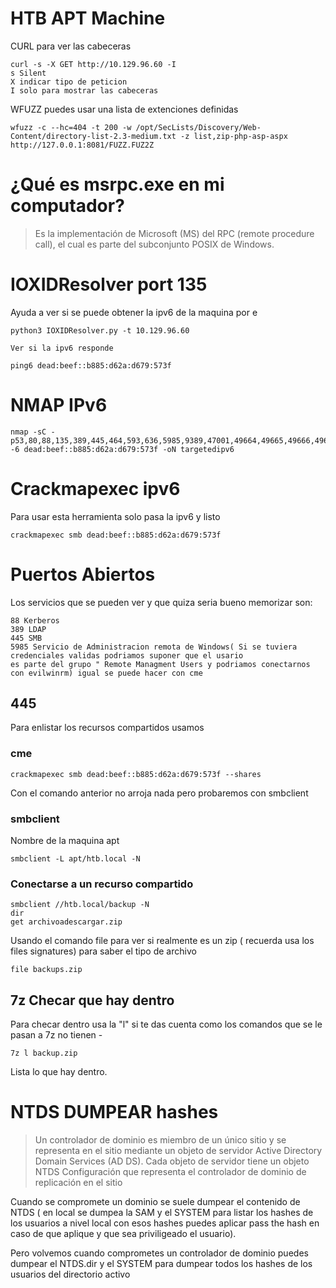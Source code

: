 # HTB APT Machine

CURL para  ver las cabeceras

```
curl -s -X GET http://10.129.96.60 -I
s Silent 
X indicar tipo de peticion 
I solo para mostrar las cabeceras

```

WFUZZ puedes usar una lista de extenciones definidas 

```
wfuzz -c --hc=404 -t 200 -w /opt/SecLists/Discovery/Web-Content/directory-list-2.3-medium.txt -z list,zip-php-asp-aspx http://127.0.0.1:8081/FUZZ.FUZ2Z

```


# ¿Qué es msrpc.exe en mi computador?

> Es la implementación de Microsoft (MS) del RPC (remote procedure call), el cual es parte del subconjunto POSIX de Windows.

# IOXIDResolver port 135

Ayuda a ver si se puede obtener la ipv6 de la maquina por e


```
python3 IOXIDResolver.py -t 10.129.96.60

Ver si la ipv6 responde

ping6 dead:beef::b885:d62a:d679:573f

```

# NMAP IPv6

```
nmap -sC -p53,80,88,135,389,445,464,593,636,5985,9389,47001,49664,49665,49666,49667,49669,49670,49673,49689,52968 -6 dead:beef::b885:d62a:d679:573f -oN targetedipv6
```
# Crackmapexec ipv6

Para usar esta herramienta solo pasa la ipv6 y listo

```
crackmapexec smb dead:beef::b885:d62a:d679:573f

```


# Puertos Abiertos 

Los servicios que se pueden ver y que quiza seria bueno memorizar son:

```
88 Kerberos
389 LDAP
445 SMB
5985 Servicio de Administracion remota de Windows( Si se tuviera credenciales validas podriamos suponer que el usario
es parte del grupo " Remote Managment Users y podriamos conectarnos con evilwinrm) igual se puede hacer con cme

```

## 445 

Para enlistar los recursos compartidos usamos 

### cme

```
crackmapexec smb dead:beef::b885:d62a:d679:573f --shares

```

Con el comando anterior no arroja nada pero probaremos con smbclient

### smbclient

Nombre de la maquina apt 

```
smbclient -L apt/htb.local -N  

```

### Conectarse a un recurso compartido

```
smbclient //htb.local/backup -N
dir 
get archivoadescargar.zip
```

Usando el comando file para ver si realmente es un zip ( recuerda usa los files signatures) para saber el tipo de archivo

```
file backups.zip

```

## 7z Checar que hay dentro 

Para checar dentro usa la "l" si te das cuenta como los comandos que se le pasan a 7z no tienen -

```
7z l backup.zip 

```

Lista lo que hay dentro.


# NTDS DUMPEAR hashes 

> Un controlador de dominio es miembro de un único sitio y se representa en el sitio mediante un objeto de servidor Active Directory Domain Services (AD DS). Cada objeto de servidor tiene un objeto NTDS Configuración que representa el controlador de dominio de replicación en el sitio

Cuando se compromete un dominio  se suele dumpear el contenido de NTDS ( en local se dumpea la SAM y el SYSTEM para listar los hashes de los usuarios a nivel local con esos hashes puedes aplicar pass the hash en caso de que aplique y que sea priviligeado el usuario).

Pero volvemos cuando comprometes un controlador de dominio puedes dumpear el NTDS.dir y el SYSTEM para dumpear todos los hashes de los usuarios del directorio activo






















